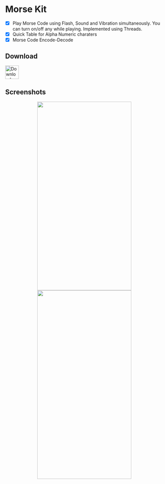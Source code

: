 # Morse Kit

- [x] Play Morse Code using Flash, Sound and Vibration simultaneously. You can turn on/off any while playing. Implemented using Threads. 
- [x] Quick Table for Alpha Numeric charaters
- [x] Morse Code Encode-Decode

## Download

<a href="https://play.google.com/store/apps/details?id=dev.shellbell.morse">
  <img alt="Download on Google Play" src="https://play.google.com/intl/en_us/badges/images/badge_new.png" height=43>
</a>

## Screenshots

<p align="center">
  <img src="https://user-images.githubusercontent.com/18264684/87802331-a9443a00-c86e-11ea-9f7b-319c46019102.png" height="600" width="300">
  <img src="https://user-images.githubusercontent.com/18264684/87802325-a6494980-c86e-11ea-8e95-e6a93f4a1ab7.png" height="600" width="300">
</p>
